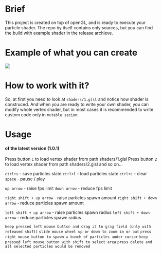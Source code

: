 # Brief
This project is created on top of openGL, and is ready to execute your particle shader.
The repo by itself contains only sources, but you can find the build with example shader in the release archieve.

# Example of what you can create
![](http://s2.gifyu.com/images/video3770033f46f32a29.gif)

# How to work with it?
So, at first you need to look at `shaders/1.glsl` and notice how shader is construced.
And when you are ready to write your own shader, you can modify whole vertex shader, but in most cases it is recommended to write custom code only in `mutable secion`.

# Usage
#### of the latest version (1.0.1)
Press button `1` to load vertex shader from path shaders/1.glsl
Press button `2` to load vertex shader from path shaders/2.glsl
and so on...

`ctrl+s` - save particles state
`ctrl+l` - load particles state
`ctrl+c` - clear
`space`  - pause / play

`up arrow`   - raise fps limit
`down arrow` - reduce fps limit

`right shift + up arrow`   - raise particles spawn amount
`right shift + down arrow` - reduce particles spawn amount

`left shift + up arrow`   - raise particles spawn radius
`left shift + down arrow` - reduce particles spawn radius

`keep pressed left mouse button and drag it to grag field (only with released shift)`
`slide mouse wheel up or down to zoom in or out`
`press right mouse button to spawn a bunch of particles under cursor`
`keep pressed left mouse button with shift to select area`
`press delete and all selected particles would be removed`

